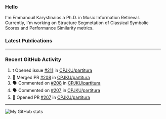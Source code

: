 ### Hello

I'm Emmanouil Karystinaios a Ph.D. in Music Information Retrieval.
Currently, I'm working on Structure Segmetation of Classical Symbolic Scores and Performance Similarity metrics.


### Latest Publications

<!-- BLOG-POST-LIST:START -->
<!-- BLOG-POST-LIST:END -->

---

### Recent GitHub Activity
  
<!--START_SECTION:activity-->
1. ❗️ Opened issue [#211](https://github.com/CPJKU/partitura/issues/211) in [CPJKU/partitura](https://github.com/CPJKU/partitura)
2. 🎉 Merged PR [#208](https://github.com/CPJKU/partitura/pull/208) in [CPJKU/partitura](https://github.com/CPJKU/partitura)
3. 🗣 Commented on [#208](https://github.com/CPJKU/partitura/issues/208) in [CPJKU/partitura](https://github.com/CPJKU/partitura)
4. 🗣 Commented on [#207](https://github.com/CPJKU/partitura/issues/207) in [CPJKU/partitura](https://github.com/CPJKU/partitura)
5. 💪 Opened PR [#207](https://github.com/CPJKU/partitura/pull/207) in [CPJKU/partitura](https://github.com/CPJKU/partitura)
<!--END_SECTION:activity-->

---

![My GitHub stats](https://github-readme-stats.vercel.app/api?username=manoskary&show_icons=true&theme=radical)


<!--
**manoskary/manoskary** is a ✨ _special_ ✨ repository because its `README.md` (this file) appears on your GitHub profile.

Here are some ideas to get you started:

- 🔭 I’m currently working on ...
- 🌱 I’m currently learning ...
- 👯 I’m looking to collaborate on ...
- 🤔 I’m looking for help with ...
- 💬 Ask me about ...
- 📫 How to reach me: ...
- 😄 Pronouns: ...
- ⚡ Fun fact: ...
-->
